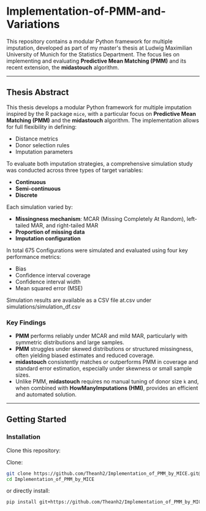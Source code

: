# Implementation-of-PMM-and-Variations

This repository contains a modular Python framework for multiple imputation, developed as part of my master's thesis at Ludwig Maximilian University of Munich for the Statistics Department. The focus lies on implementing and evaluating **Predictive Mean Matching (PMM)** and its recent extension, the **midastouch** algorithm.

---

## Thesis Abstract

This thesis develops a modular Python framework for multiple imputation inspired by the R package `mice`, with a particular focus on **Predictive Mean Matching (PMM)** and the **midastouch** algorithm. The implementation allows for full flexibility in defining:

- Distance metrics
- Donor selection rules
- Imputation parameters

To evaluate both imputation strategies, a comprehensive simulation study was conducted across three types of target variables:

- **Continuous**
- **Semi-continuous**
- **Discrete**

Each simulation varied by:

- **Missingness mechanism**: MCAR (Missing Completely At Random), left-tailed MAR, and right-tailed MAR
- **Proportion of missing data**
- **Imputation configuration**

In total 675 Configurations were simulated and evaluated using four key performance metrics:

- Bias
- Confidence interval coverage
- Confidence interval width
- Mean squared error (MSE)

Simulation results are available as a CSV file at.csv under simulations/simulation_df.csv

### Key Findings

- **PMM** performs reliably under MCAR and mild MAR, particularly with symmetric distributions and large samples.
- **PMM** struggles under skewed distributions or structured missingness, often yielding biased estimates and reduced coverage.
- **midastouch** consistently matches or outperforms PMM in coverage and standard error estimation, especially under skewness or small sample sizes.
- Unlike PMM, **midastouch** requires no manual tuning of donor size `k` and, when combined with **HowManyImputations (HMI)**, provides an efficient and automated solution.

---

## Getting Started

### Installation

Clone this repository:


Clone:
```bash
git clone https://github.com/Theanh2/Implementation_of_PMM_by_MICE.git@detached
cd Implementation_of_PMM_by_MICE
```
or directly install:
```bash
pip install git+https://github.com/Theanh2/Implementation_of_PMM_by_MICE.git@detached
```


